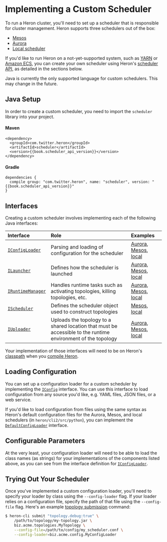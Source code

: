 # Implementing a Custom Scheduler

To run a Heron cluster, you'll need to set up a scheduler that is responsible
for cluster management. Heron supports three schedulers out of the box:

* [Mesos](../operators/deployment/mesos.html)
* [Aurora](../operators/deployment/aurora.html)
* [Local scheduler](../operators/deployment/local.html)

If you'd like to run Heron on a not-yet-supported system, such as
[YARN](https://hadoop.apache.org/docs/current/hadoop-yarn/hadoop-yarn-site/YARN.html)
or [Amazon ECS](https://aws.amazon.com/ecs/), you can create your own scheduler
using Heron's [scheduler API](../api/scheduler/index.html), as detailed in the
sections below.

Java is currently the only supported language for custom schedulers. This may
change in the future.

## Java Setup

In order to create a custom scheduler, you need to import the `scheduler`
library into your project.

#### Maven

<pre><code class="lang-xml">&lt;dependency&gt;
  &lt;groupId>com.twitter.heron&lt;/groupId&gt;
  &lt;artifactId>scheduler&lt;/artifactId&gt;
  &lt;version&gt;{{book.scheduler_api_version}}&lt;/version&gt;
&lt;/dependency&gt;</code></pre>

#### Gradle

<pre><code class="lang-groovy">dependencies {
  compile group: "com.twitter.heron", name: "scheduler", version: "{{book.scheduler_api_version}}"
}</code></pre>

## Interfaces

Creating a custom scheduler involves implementing each of the following Java
interfaces:

Interface | Role | Examples
:-------- |:---- |:--------
[`IConfigLoader`](../api/scheduler/com/twitter/heron/scheduler/api/IConfigLoader.html) | Parsing and loading of configuration for the scheduler | [Aurora](../api/scheduler/com/twitter/heron/scheduler/aurora/AuroraConfigLoader.html), [Mesos](../api/scheduler/com/twitter/heron/scheduler/mesos/MesosConfigLoader.html), [local](../api/scheduler/com/twitter/heron/scheduler/local/LocalConfigLoader.html)
[`ILauncher`](../api/scheduler/com/twitter/heron/scheduler/api/ILauncher.html) | Defines how the scheduler is launched | [Aurora](../api/scheduler/com/twitter/heron/scheduler/aurora/AuroraLauncher.html), [Mesos](../api/scheduler/com/twitter/heron/scheduler/mesos/MesosLauncher.html), [local](../api/scheduler/com/twitter/heron/scheduler/local/LocalLauncher.html)
[`IRuntimeManager`](../api/scheduler/com/twitter/heron/scheduler/api/IRuntimeManager.html) | Handles runtime tasks such as activating topologies, killing topologies, etc. | [Aurora](../api/scheduler/com/twitter/heron/scheduler/aurora/AuroraTopologyRuntimeManager.html), [Mesos](../api/scheduler/com/twitter/heron/scheduler/mesos/MesosTopologyRuntimeManager.html), [local](../api/scheduler/com/twitter/heron/scheduler/local/LocalTopologyRuntimeManager.html)
[`IScheduler`](../api/scheduler/com/twitter/heron/scheduler/api/IScheduler.html) | Defines the scheduler object used to construct topologies | [Mesos](../api/scheduler/com/twitter/heron/scheduler/mesos/MesosScheduler.html), [local](../api/scheduler/com/twitter/heron/scheduler/local/LocalScheduler.html)
[`IUploader`](../api/scheduler/com/twitter/heron/scheduler/api/IUploader.html) | Uploads the topology to a shared location that must be accessible to the runtime environment of the topology | [Aurora](), [Mesos](), [local](../api/scheduler/com/twitter/heron/scheduler/local/LocalUploader.html)

Your implementation of those interfaces will need to be on Heron's
[classpath](https://docs.oracle.com/javase/tutorial/essential/environment/paths.html)
when you [compile Heron](../operators/compiling.html).

## Loading Configuration

You can set up a configuration loader for a custom scheduler by implementing the
[`IConfig`](../api/scheduler/com/twitter/heron/scheduler/api/IConfig.html)
interface. You can use this interface to load configuration from any source
you'd like, e.g. YAML files, JSON files, or a web service.

If you'd like to load configuration from files using the same syntax as Heron's
default configuration files for the Aurora, Mesos, and local schedulers (in
`heron/cli2/src/python`), you can implement the
[`DefaultConfigLoader`](../api/scheduler/com/twitter/heron/scheduler/util/DefaultConfigLoader.html)
interface.

## Configurable Parameters

At the very least, your configuration loader will need to be able to load the
class names (as strings) for your implementations of the components listed
above, as you can see from the interface definition for
[`IConfigLoader`](../api/scheduler/com/twitter/heron/scheduler/api/IConfigLoader.html).

## Trying Out Your Scheduler

Once you've implemented a custom configuration loader, you'll need to specify
your loader by class using the `--config-loader` flag. If your loader relies on
a configuration file, specify the path of that file using the `--config-file`
flag. Here's an example [topology
submission](../operators/heron-cli.html#submitting-a-topology) command:

```bash
$ heron-cli submit "topology.debug:true" \
    /path/to/topology/my-topology.jar \
    biz.acme.topologies.MyTopology \
    --config-file=/path/to/config/my_scheduler.conf \
    --config-loader=biz.acme.config.MyConfigLoader
```


